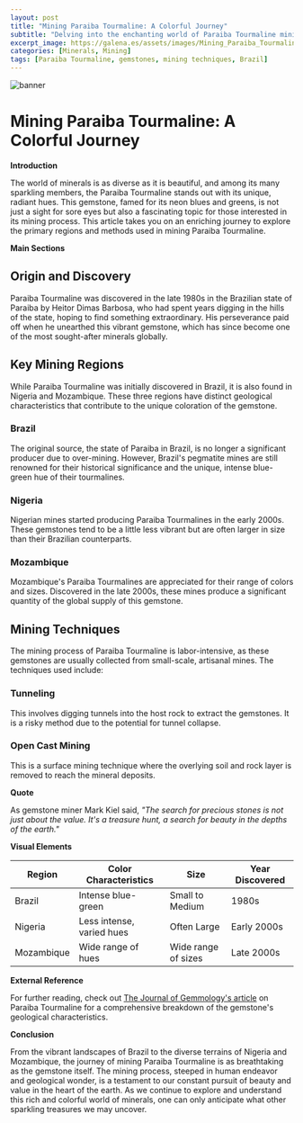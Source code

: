 ```yaml
---
layout: post
title: "Mining Paraiba Tourmaline: A Colorful Journey"
subtitle: "Delving into the enchanting world of Paraiba Tourmaline mining, exploring the key regions and mining methodologies."
excerpt_image: https://galena.es/assets/images/Mining_Paraiba_Tourmaline.png
categories: [Minerals, Mining]
tags: [Paraiba Tourmaline, gemstones, mining techniques, Brazil]
---
```


![banner](https://galena.es/assets/images/Mining_Paraiba_Tourmaline.png "An aerial view of a vibrant Paraiba Tourmaline mining site in Brazil, showcasing the lush landscape and mining operations. The image highlights the distinctive blue and green hues of the gemstone, surrounded by tools and equipment used in the extraction process, illustrating the techniques and regions involved in mining this rare mineral.")

# Mining Paraiba Tourmaline: A Colorful Journey

**Introduction**

The world of minerals is as diverse as it is beautiful, and among its many sparkling members, the Paraiba Tourmaline stands out with its unique, radiant hues. This gemstone, famed for its neon blues and greens, is not just a sight for sore eyes but also a fascinating topic for those interested in its mining process. This article takes you on an enriching journey to explore the primary regions and methods used in mining Paraiba Tourmaline.

**Main Sections**

## Origin and Discovery

Paraiba Tourmaline was discovered in the late 1980s in the Brazilian state of Paraiba by Heitor Dimas Barbosa, who had spent years digging in the hills of the state, hoping to find something extraordinary. His perseverance paid off when he unearthed this vibrant gemstone, which has since become one of the most sought-after minerals globally.

## Key Mining Regions

While Paraiba Tourmaline was initially discovered in Brazil, it is also found in Nigeria and Mozambique. These three regions have distinct geological characteristics that contribute to the unique coloration of the gemstone.

### Brazil

The original source, the state of Paraiba in Brazil, is no longer a significant producer due to over-mining. However, Brazil's pegmatite mines are still renowned for their historical significance and the unique, intense blue-green hue of their tourmalines.

### Nigeria

Nigerian mines started producing Paraiba Tourmalines in the early 2000s. These gemstones tend to be a little less vibrant but are often larger in size than their Brazilian counterparts.

### Mozambique

Mozambique's Paraiba Tourmalines are appreciated for their range of colors and sizes. Discovered in the late 2000s, these mines produce a significant quantity of the global supply of this gemstone.

## Mining Techniques

The mining process of Paraiba Tourmaline is labor-intensive, as these gemstones are usually collected from small-scale, artisanal mines. The techniques used include:

### Tunneling

This involves digging tunnels into the host rock to extract the gemstones. It is a risky method due to the potential for tunnel collapse.

### Open Cast Mining

This is a surface mining technique where the overlying soil and rock layer is removed to reach the mineral deposits.

**Quote**

As gemstone miner Mark Kiel said, *"The search for precious stones is not just about the value. It's a treasure hunt, a search for beauty in the depths of the earth."*

**Visual Elements**

| Region      | Color Characteristics | Size | Year Discovered |
| ----------- | --------------------- | ---- | --------------- |
| Brazil      | Intense blue-green    | Small to Medium | 1980s     |
| Nigeria     | Less intense, varied hues | Often Large | Early 2000s |
| Mozambique  | Wide range of hues    | Wide range of sizes | Late 2000s |

**External Reference**

For further reading, check out [The Journal of Gemmology's article](https://www.gem-a.com/publications/journal-of-gemmology/articles-2013-2016/paraiba-tourmaline) on Paraiba Tourmaline for a comprehensive breakdown of the gemstone's geological characteristics.

**Conclusion**

From the vibrant landscapes of Brazil to the diverse terrains of Nigeria and Mozambique, the journey of mining Paraiba Tourmaline is as breathtaking as the gemstone itself. The mining process, steeped in human endeavor and geological wonder, is a testament to our constant pursuit of beauty and value in the heart of the earth. As we continue to explore and understand this rich and colorful world of minerals, one can only anticipate what other sparkling treasures we may uncover.